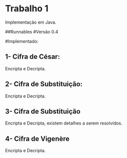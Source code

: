 # Trabalho 1
Implementação em Java.

##Runnables
#Versão 0.4

#Implementado:
## 1- Cifra de César:
Encripta e Decripta.

## 2- Cifra de Substituição: 
Encripta e Decripta.

## 3- Cifra de Substituição
Encripta e Decripta, existem detalhes a serem resolvidos.

## 4- Cifra de Vigenère
Encripta e Decripta.
